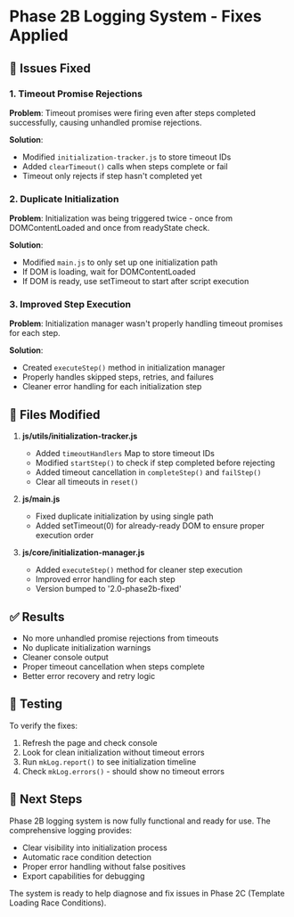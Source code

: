 # Phase 2B Logging System - Fixes Applied

## 🔧 Issues Fixed

### 1. **Timeout Promise Rejections**
**Problem**: Timeout promises were firing even after steps completed successfully, causing unhandled promise rejections.

**Solution**: 
- Modified `initialization-tracker.js` to store timeout IDs
- Added `clearTimeout()` calls when steps complete or fail
- Timeout only rejects if step hasn't completed yet

### 2. **Duplicate Initialization**
**Problem**: Initialization was being triggered twice - once from DOMContentLoaded and once from readyState check.

**Solution**:
- Modified `main.js` to only set up one initialization path
- If DOM is loading, wait for DOMContentLoaded
- If DOM is ready, use setTimeout to start after script execution

### 3. **Improved Step Execution**
**Problem**: Initialization manager wasn't properly handling timeout promises for each step.

**Solution**:
- Created `executeStep()` method in initialization manager
- Properly handles skipped steps, retries, and failures
- Cleaner error handling for each initialization step

## 📝 Files Modified

1. **js/utils/initialization-tracker.js**
   - Added `timeoutHandlers` Map to store timeout IDs
   - Modified `startStep()` to check if step completed before rejecting
   - Added timeout cancellation in `completeStep()` and `failStep()`
   - Clear all timeouts in `reset()`

2. **js/main.js**
   - Fixed duplicate initialization by using single path
   - Added setTimeout(0) for already-ready DOM to ensure proper execution order

3. **js/core/initialization-manager.js**
   - Added `executeStep()` method for cleaner step execution
   - Improved error handling for each step
   - Version bumped to '2.0-phase2b-fixed'

## ✅ Results

- No more unhandled promise rejections from timeouts
- No duplicate initialization warnings
- Cleaner console output
- Proper timeout cancellation when steps complete
- Better error recovery and retry logic

## 🧪 Testing

To verify the fixes:
1. Refresh the page and check console
2. Look for clean initialization without timeout errors
3. Run `mkLog.report()` to see initialization timeline
4. Check `mkLog.errors()` - should show no timeout errors

## 🎯 Next Steps

Phase 2B logging system is now fully functional and ready for use. The comprehensive logging provides:
- Clear visibility into initialization process
- Automatic race condition detection
- Proper error handling without false positives
- Export capabilities for debugging

The system is ready to help diagnose and fix issues in Phase 2C (Template Loading Race Conditions).
